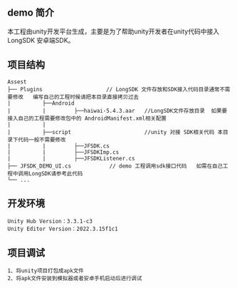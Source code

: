 ## demo 简介

本工程由unity开发平台生成，主要是为了帮助unity开发者在unity代码中接入 LongSDK 安卓端SDK。

## 项目结构

```
Assest
├── Plugins			           // LongSDK 文件存放和SDK接入代码目录通常不需要修改	  编写自己的工程时候请把本目录直接拷贝过去
|          ├──Android
|          |         ├──haiwai-5.4.3.aar   //LongSDK文件存放目录  如果要接入自己的工程需要修改包中的 AndroidManifest.xml相关配置
|          |          
|          ├──script                       //unity 对接 SDK相关代码 本目录下代码一般不需要修改
|          |         ├──JFSDK.cs
|          |         ├──JFSDKImp.cs
|          |         ├──JFSDKListener.cs
├── JFSDK_DEMO_UI.cs			// demo 工程调用sdk接口代码   如需在自己工程中调用LongSDK请参考此代码
└── ...
```

## 开发环境

```
Unity Hub Version：3.3.1-c3
Unity Editor Version：2022.3.15f1c1

```

## 项目调试

```
1、将unity项目打包成apk文件
2、将apk文件安装到模拟器或者安卓手机启动后进行调试

```